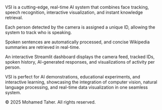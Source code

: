 VSI is a cutting-edge, real-time AI system that combines face tracking, speech recognition, interactive visualization, and instant knowledge retrieval.

Each person detected by the camera is assigned a unique ID, allowing the system to track who is speaking.

Spoken sentences are automatically processed, and concise Wikipedia summaries are retrieved in real-time.

An interactive Streamlit dashboard displays the camera feed, tracked IDs, spoken history, AI-generated responses, and visualizations of activity per person.

VSI is perfect for AI demonstrations, educational experiments, and interactive learning, showcasing the integration of computer vision, natural language processing, and real-time data visualization in one seamless system.

© 2025 Mohamed Taher. All rights reserved.